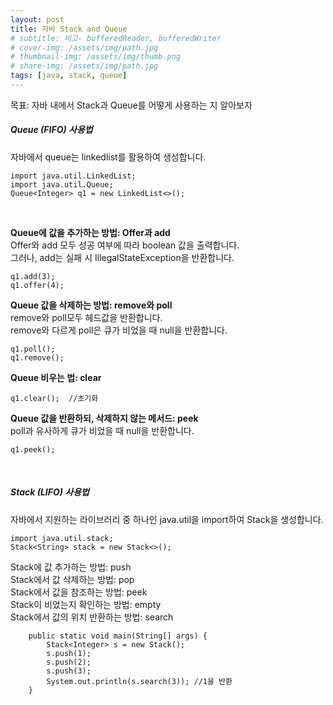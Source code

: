 ```yaml
---
layout: post
title: 자바 Stack and Queue
# subtitle: 비고- bufferedReader, bufferedWriter
# cover-img: /assets/img/path.jpg
# thumbnail-img: /assets/img/thumb.png
# share-img: /assets/img/path.jpg
tags: [java, stack, queue]
---
```


목표: 자바 내에서 Stack과 Queue를 어떻게 사용하는 지 알아보자

##### Queue (FIFO) 사용법
자바에서 queue는 linkedlist를 활용하여 생성합니다.
```
import java.util.LinkedList;
import java.util.Queue;
Queue<Integer> q1 = new LinkedList<>();
```
<p>&nbsp;</p>

**Queue에 값을 추가하는 방법: Offer과 add** \
Offer와 add 모두 성공 여부에 따라 boolean 값을 출력합니다. \
그러나, add는 실패 시 IllegalStateException을 반환합니다.
```
q1.add(3); 
q1.offer(4);
```

**Queue 값을 삭제하는 방법: remove와 poll** \
remove와 poll모두 헤드값을 반환합니다. \
remove와 다르게 poll은 큐가 비었을 때 null을 반환합니다.
```
q1.poll();
q1.remove();
```

**Queue 비우는 법: clear**
```
q1.clear();  //초기화
```

**Queue 값을 반환하되, 삭제하지 않는 메서드: peek**\
poll과 유사하게 큐가 비었을 때 null을 반환합니다.
```
q1.peek();
```

<p>&nbsp;</p>

##### Stack (LIFO) 사용법
자바에서 지원하는 라이브러리 중 하나인 java.util을 import하여 Stack을 생성합니다.
```
import java.util.stack;
Stack<String> stack = new Stack<>();

```
Stack에 값 추가하는 방법: push\
Stack에서 값 삭제하는 방법: pop\
Stack에서 값을 참조하는 방법: peek\
Stack이 비었는지 확인하는 방법: empty\
Stack에서 값의 위치 반환하는 방법: search
```
    public static void main(String[] args) {
        Stack<Integer> s = new Stack();
        s.push(1);
        s.push(2);
        s.push(3);
        System.out.println(s.search(3)); //1을 반환
    }
```